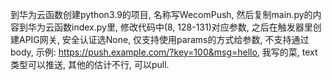 到华为云函数创建python3.9的项目, 名称写WecomPush, 然后复制main.py的内容到华为云函数index.py里, 修改代码中(8, 128-131)对应参数, 之后在触发器里创建APIG网关, 安全认证选None, 仅支持使用params的方式给参数, 不支持通过body, 示例: https://push.example.com/?key=100&msg=hello, 我写的菜, text类型可以推送, 其他的估计不行, 可以pull.
